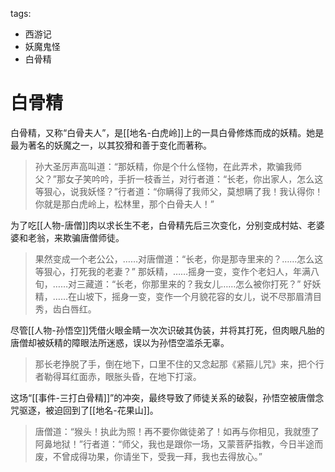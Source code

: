 tags:
  - 西游记
  - 妖魔鬼怪
  - 白骨精

# 白骨精

白骨精，又称“白骨夫人”，是[[地名-白虎岭]]上的一具白骨修炼而成的妖精。她是最为著名的妖魔之一，以其狡猾和善于变化而著称。

> 孙大圣厉声高叫道：“那妖精，你是个什么怪物，在此弄术，欺骗我师父？”那女子笑吟吟，手折一枝香兰，对行者道：“长老，你出家人，怎么这等狠心，说我妖怪？”行者道：“你瞒得了我师父，莫想瞒了我！我认得你！你就是那白虎岭上，松林里，那个白骨夫人！”

为了吃[[人物-唐僧]]肉以求长生不老，白骨精先后三次变化，分别变成村姑、老婆婆和老翁，来欺骗唐僧师徒。

> 果然变成一个老公公，……对唐僧道：“长老，你是那寺里来的？……怎么这等狠心，打死我的老妻？”
> 那妖精，……摇身一变，变作个老妇人，年满八旬，……对三藏道：“长老，你那里来的？我女儿……怎么被你打死？”
> 好妖精，……在山坡下，摇身一变，变作一个月貌花容的女儿，说不尽那眉清目秀，齿白唇红。

尽管[[人物-孙悟空]]凭借火眼金睛一次次识破其伪装，并将其打死，但肉眼凡胎的唐僧却被妖精的障眼法所迷惑，误以为孙悟空滥杀无辜。

> 那长老挣脱了手，倒在地下，口里不住的又念起那《紧箍儿咒》来，把个行者勒得耳红面赤，眼胀头昏，在地下打滚。

这场“[[事件-三打白骨精]]”的冲突，最终导致了师徒关系的破裂，孙悟空被唐僧念咒驱逐，被迫回到了[[地名-花果山]]。

> 唐僧道：“猴头！执此为照！再不要你做徒弟了！如再与你相见，我就堕了阿鼻地狱！”行者道：“师父，我也是跟你一场，又蒙菩萨指教，今日半途而废，不曾成得功果，你请坐下，受我一拜，我也去得放心。”
